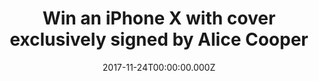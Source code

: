 ---
campaign-uuid: "c-4bf4ec1c-a525-4c1b-be55-14e758913196"
type: "Competition"
category: "Technology"
date: "2017-11-24T00:00:00.000Z"
end-date: "2017-12-21T00:00:00.000Z"
disable-form: false
is_promoted: true
has_entry_page: true
title: "Win an iPhone X with cover exclusively signed by Alice Cooper"
competition-description: "An amazing iPhone X: the special competition prize for the\
  \ launch of NME AAA, our new Access All Areas Backstage for music lovers. Join us\
  \ and get a chance to win the most innovative phone in a generation! And get an\
  \ exclusive cover signed by no one else than the amazing Alice Cooper! <br/> Presented\
  \ by TechHouse, the cooler, younger, hipper, sibling of Fonehouse Group, bringing\
  \ cutting edge tech, cool gadgets and the latest in fashion to your high street\
  \ stores."
hero-header: "Win an iPhone X with cover exclusively signed by Alice Cooper"
hero-subheader: ""
terms-confirmation: "I agree to the competition <a href=\"../etc/nme-techhouse-terms-and-conditions.pdf\"\
  \ target=\"_blank\">Terms &amp; Conditions</a> and to create an account with NME\
  \ AAA.\n"
banner-img: "techhouse-iphone-alice-cooper-banner.jpg?cb=2"
logo-left-href: "https://www.techhouse.com/"
logo-left-image: "techhouse-logo.png"
logo-left-title: "TechHouse"
bg-image-hero: "techhouse-iphone-alice-cooper-header.png"
bg-image-first: "techhouse-zero-img.jpg?cb=1"
bg-image-second: "techhouse-iphone-first-img.jpg"
bg-image-third: "techhouse-second-img.jpg"
extra-css: "techhouse-win-an-iphone-x-cover-signed-by-alicecooper.css"
section1-content: "<p>We are launching NME AAA: our new Access All Areas Backstage,\
  \ designed to give you access to exclusive events, offers and competitions!</p>\
  \ <p>To celebrate, we selected this special competition prize: the hard-to-get iPhone\
  \ X, with a phone cover uniquely signed by Alice Cooper, the legendary Godfather\
  \ of Shock Rock.</p> <p>Welcoming you to a whole new world of opportunities.</p>\
  \ <p><i>(Picture by Ralph Arvesen)</i></p>\n"
section2-content: "<p><strong>iPhone X</strong></p> <p>\"Our vision has always been\
  \ to create an iPhone that is entirely screen. One so immersive the device itself\
  \ disappears into the experience. And so intelligent it can respond to a tap, your\
  \ voice, and even a glance. With iPhone X, that vision is now a reality.\"</p> <p>Say\
  \ hello to the future.</p>\n"
section3-content: "<p>Welcome to <a href=\"https://www.techhouse.com/\"><strong>TechHouse</strong></a>,\
  \ the cool and hip younger sibling of the Fonehouse Group. We bring cool gadgets,\
  \ cutting edge tech and the latest in fashion to high street stores at affordable\
  \ prices and offer an award winning mobile phone repair service.</p> <p>We are part\
  \ of a company that has been at the forefront of the mobile industry for 23 years\
  \ and was originally set up by Clive Bayley, a former member of the prog band Yes,\
  \ which went on to achieve worldwide success\n  in the 70s.</p>\n<p>Our experts\
  \ spend their time researching the very best in smart phone protection, urban tech-wear,\
  \ gadgets and add-ons, so you can have the ultimate in functionality and practicality\
  \ that money can buy. We’re so busy that when we’re not designing our own products,\
  \ we’re scouring tech fairs all over the world to bring back the next generation\
  \ of fun, functional, kit.  Whether you’re into adventure, travel, business, music,\
  \ vlogging or the ultimate family gift.</p>\n"
entry-title: "Win an unlocked 64GB <span style=\"text-transform:lowercase\">i</span>Phone\
  \ X with cover exclusively signed by Alice Cooper"
entry-content: "<p>\n Enjoy one of the best phones ever built, with a cover exclusively\
  \ signed by the one and only Alice Cooper. Brought to you by NME AAA and TechHouse,\
  \ your destination for phone accessories and repairs.\n</p> <p>\n Enter the draw\
  \ to win an iPhone X by completing the form below before 23:59 on !end-date!.\n\
  </p>\n"
has-winner: true
winner-title: "Congratulations to Gabriel S. of London who won the iPhone X with cover\
  \ exclusively signed by Alice Cooper"
winner-banner: "techhouse-winner-img.jpg"
---